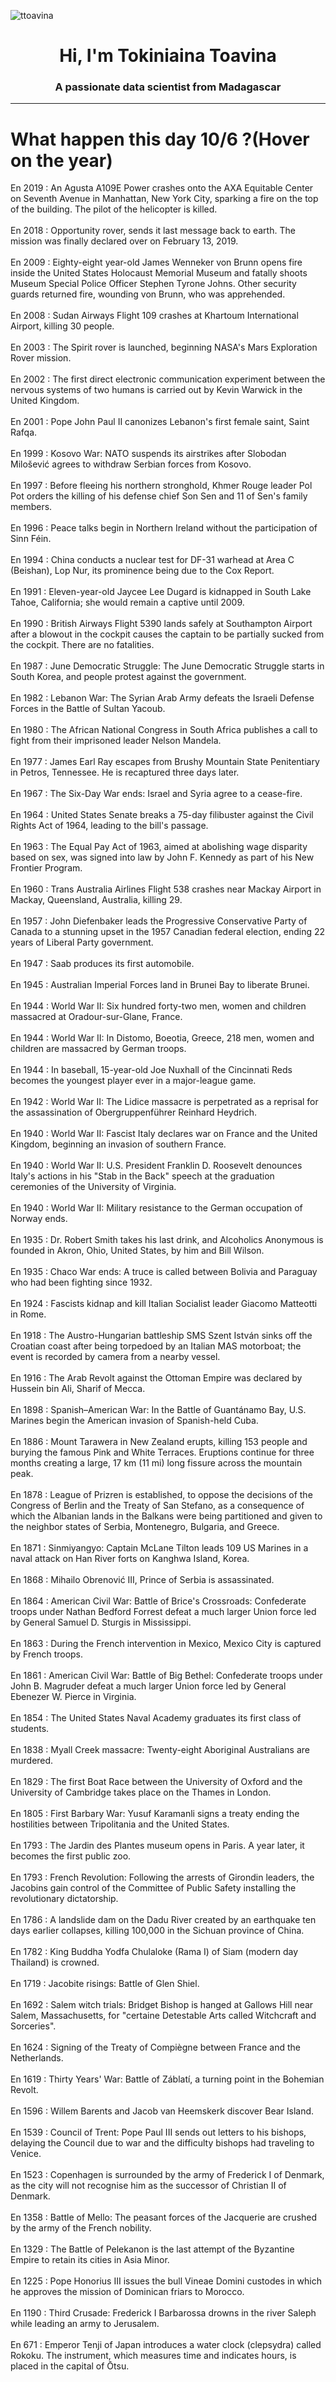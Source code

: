 
<p align="left"> <img src="https://komarev.com/ghpvc/?username=ttoavina&label=Profile%20views&color=0e75b6&style=flat" alt="ttoavina" /> </p>
<h1 align="center">Hi, I'm Tokiniaina Toavina</h1>
<h3 align="center">A passionate data scientist from Madagascar</h3>
    
<hr/>
<h1> What happen this day 10/6 ?(Hover on the year)</h1>

En 2019 : An Agusta A109E Power crashes onto the AXA Equitable Center on Seventh Avenue in Manhattan, New York City, sparking a fire on the top of the building. The pilot of the helicopter is killed.
<br/><br/>
En 2018 : Opportunity rover, sends it last message back to earth. The mission was finally declared over on February 13, 2019.
<br/><br/>
En 2009 : Eighty-eight year-old James Wenneker von Brunn opens fire inside the United States Holocaust Memorial Museum and fatally shoots Museum Special Police Officer Stephen Tyrone Johns. Other security guards returned fire, wounding von Brunn, who was apprehended.
<br/><br/>
En 2008 : Sudan Airways Flight 109 crashes at Khartoum International Airport, killing 30 people.
<br/><br/>
En 2003 : The Spirit rover is launched, beginning NASA's Mars Exploration Rover mission.
<br/><br/>
En 2002 : The first direct electronic communication experiment between the nervous systems of two humans is carried out by Kevin Warwick in the United Kingdom.
<br/><br/>
En 2001 : Pope John Paul II canonizes Lebanon's first female saint, Saint Rafqa.
<br/><br/>
En 1999 : Kosovo War: NATO suspends its airstrikes after Slobodan Milošević agrees to withdraw Serbian forces from Kosovo.
<br/><br/>
En 1997 : Before fleeing his northern stronghold, Khmer Rouge leader Pol Pot orders the killing of his defense chief Son Sen and 11 of Sen's family members.
<br/><br/>
En 1996 : Peace talks begin in Northern Ireland without the participation of Sinn Féin.
<br/><br/>
En 1994 : China conducts a nuclear test for DF-31 warhead at Area C (Beishan), Lop Nur, its prominence being due to the Cox Report.
<br/><br/>
En 1991 : Eleven-year-old Jaycee Lee Dugard is kidnapped in South Lake Tahoe, California; she would remain a captive until 2009.
<br/><br/>
En 1990 : British Airways Flight 5390 lands safely at Southampton Airport after a blowout in the cockpit causes the captain to be partially sucked from the cockpit. There are no fatalities.
<br/><br/>
En 1987 : June Democratic Struggle: The June Democratic Struggle starts in South Korea, and people protest against the government.
<br/><br/>
En 1982 : Lebanon War: The Syrian Arab Army defeats the Israeli Defense Forces in the Battle of Sultan Yacoub.
<br/><br/>
En 1980 : The African National Congress in South Africa publishes a call to fight from their imprisoned leader Nelson Mandela.
<br/><br/>
En 1977 : James Earl Ray escapes from Brushy Mountain State Penitentiary in Petros, Tennessee. He is recaptured three days later.
<br/><br/>
En 1967 : The Six-Day War ends: Israel and Syria agree to a cease-fire.
<br/><br/>
En 1964 : United States Senate breaks a 75-day filibuster against the Civil Rights Act of 1964, leading to the bill's passage.
<br/><br/>
En 1963 : The Equal Pay Act of 1963, aimed at abolishing wage disparity based on sex, was signed into law by John F. Kennedy as part of his New Frontier Program.
<br/><br/>
En 1960 : Trans Australia Airlines Flight 538 crashes near Mackay Airport in Mackay, Queensland, Australia, killing 29.
<br/><br/>
En 1957 : John Diefenbaker leads the Progressive Conservative Party of Canada to a stunning upset in the 1957 Canadian federal election, ending 22 years of Liberal Party government.
<br/><br/>
En 1947 : Saab produces its first automobile.
<br/><br/>
En 1945 : Australian Imperial Forces land in Brunei Bay to liberate Brunei.
<br/><br/>
En 1944 : World War II: Six hundred forty-two men, women and children massacred at Oradour-sur-Glane, France.
<br/><br/>
En 1944 : World War II: In Distomo, Boeotia, Greece, 218 men, women and children are massacred by German troops.
<br/><br/>
En 1944 : In baseball, 15-year-old Joe Nuxhall of the Cincinnati Reds becomes the youngest player ever in a major-league game.
<br/><br/>
En 1942 : World War II: The Lidice massacre is perpetrated as a reprisal for the assassination of Obergruppenführer Reinhard Heydrich.
<br/><br/>
En 1940 : World War II: Fascist Italy declares war on France and the United Kingdom, beginning an invasion of southern France.
<br/><br/>
En 1940 : World War II: U.S. President Franklin D. Roosevelt denounces Italy's actions in his "Stab in the Back" speech at the graduation ceremonies of the University of Virginia.
<br/><br/>
En 1940 : World War II: Military resistance to the German occupation of Norway ends.
<br/><br/>
En 1935 : Dr. Robert Smith takes his last drink, and Alcoholics Anonymous is founded in Akron, Ohio, United States, by him and Bill Wilson.
<br/><br/>
En 1935 : Chaco War ends: A truce is called between Bolivia and Paraguay who had been fighting since 1932.
<br/><br/>
En 1924 : Fascists kidnap and kill Italian Socialist leader Giacomo Matteotti in Rome.
<br/><br/>
En 1918 : The Austro-Hungarian battleship SMS Szent István sinks off the Croatian coast after being torpedoed by an Italian MAS motorboat; the event is recorded by camera from a nearby vessel.
<br/><br/>
En 1916 : The Arab Revolt against the Ottoman Empire was declared by Hussein bin Ali, Sharif of Mecca.
<br/><br/>
En 1898 : Spanish–American War: In the Battle of Guantánamo Bay, U.S. Marines begin the American invasion of Spanish-held Cuba.
<br/><br/>
En 1886 : Mount Tarawera in New Zealand erupts, killing 153 people and burying the famous Pink and White Terraces. Eruptions continue for three months creating a large, 17 km (11 mi) long fissure across the mountain peak.
<br/><br/>
En 1878 : League of Prizren is established, to oppose the decisions of the Congress of Berlin and the Treaty of San Stefano, as a consequence of which the Albanian lands in the Balkans were being partitioned and given to the neighbor states of Serbia, Montenegro, Bulgaria, and Greece.
<br/><br/>
En 1871 : Sinmiyangyo: Captain McLane Tilton leads 109 US Marines in a naval attack on Han River forts on Kanghwa Island, Korea.
<br/><br/>
En 1868 : Mihailo Obrenović III, Prince of Serbia is assassinated.
<br/><br/>
En 1864 : American Civil War: Battle of Brice's Crossroads: Confederate troops under Nathan Bedford Forrest defeat a much larger Union force led by General Samuel D. Sturgis in Mississippi.
<br/><br/>
En 1863 : During the French intervention in Mexico, Mexico City is captured by French troops.
<br/><br/>
En 1861 : American Civil War: Battle of Big Bethel: Confederate troops under John B. Magruder defeat a much larger Union force led by General Ebenezer W. Pierce in Virginia.
<br/><br/>
En 1854 : The United States Naval Academy graduates its first class of students.
<br/><br/>
En 1838 : Myall Creek massacre: Twenty-eight Aboriginal Australians are murdered.
<br/><br/>
En 1829 : The first Boat Race between the University of Oxford and the University of Cambridge takes place on the Thames in London.
<br/><br/>
En 1805 : First Barbary War: Yusuf Karamanli signs a treaty ending the hostilities between Tripolitania and the United States.
<br/><br/>
En 1793 : The Jardin des Plantes museum opens in Paris. A year later, it becomes the first public zoo.
<br/><br/>
En 1793 : French Revolution: Following the arrests of Girondin leaders, the Jacobins gain control of the Committee of Public Safety installing the revolutionary dictatorship.
<br/><br/>
En 1786 : A landslide dam on the Dadu River created by an earthquake ten days earlier collapses, killing 100,000 in the Sichuan province of China.
<br/><br/>
En 1782 : King Buddha Yodfa Chulaloke (Rama I) of Siam (modern day Thailand) is crowned.
<br/><br/>
En 1719 : Jacobite risings: Battle of Glen Shiel.
<br/><br/>
En 1692 : Salem witch trials: Bridget Bishop is hanged at Gallows Hill near Salem, Massachusetts, for "certaine Detestable Arts called Witchcraft and Sorceries".
<br/><br/>
En 1624 : Signing of the Treaty of Compiègne between France and the Netherlands.
<br/><br/>
En 1619 : Thirty Years' War: Battle of Záblatí, a turning point in the Bohemian Revolt.
<br/><br/>
En 1596 : Willem Barents and Jacob van Heemskerk discover Bear Island.
<br/><br/>
En 1539 : Council of Trent: Pope Paul III sends out letters to his bishops, delaying the Council due to war and the difficulty bishops had traveling to Venice.
<br/><br/>
En 1523 : Copenhagen is surrounded by the army of Frederick I of Denmark, as the city will not recognise him as the successor of Christian II of Denmark.
<br/><br/>
En 1358 : Battle of Mello: The peasant forces of the Jacquerie are crushed by the army of the French nobility.
<br/><br/>
En 1329 : The Battle of Pelekanon is the last attempt of the Byzantine Empire to retain its cities in Asia Minor.
<br/><br/>
En 1225 : Pope Honorius III issues the bull Vineae Domini custodes in which he approves the mission of Dominican friars to Morocco.
<br/><br/>
En 1190 : Third Crusade: Frederick I Barbarossa drowns in the river Saleph while leading an army to Jerusalem.
<br/><br/>
En 671 : Emperor Tenji of Japan introduces a water clock (clepsydra) called Rokoku. The instrument, which measures time and indicates hours, is placed in the capital of Ōtsu.
<br/><br/>

